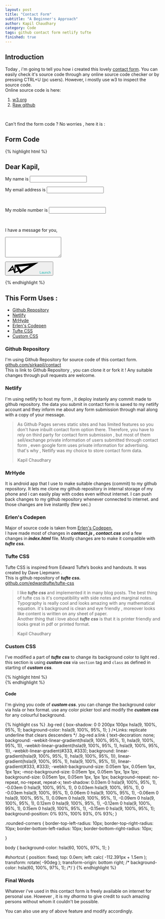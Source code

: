 ```yaml
---
layout: post
title: "Contact Form"
subtitle: "A Beginner's Approach"
author: Kapil Chaudhary
category: Code
tags: github contact form netlify tufte
finished: true
---
```


## Introduction

<p>Today , i'm going to tell you how i created this lovely <a href="https://contact.sirkapil.me" target="_blank">contact form</a>.
You can easily check it's source code through any online source code checker or by pressing CTRL+U (pc users). However, i mostly use w3 to inspect the source code.<br />
Online source code is here: </p><ol>
<li> <a href="https://validator.w3.org/nu/?showsource=yes&showimagereport=yes&doc=https%3A%2F%2Fcontact.sirkapil.me%2F" target="_blank">w3.org</a></li>
<li> <a href="https://raw.githubusercontent.com/sirkapil/contact/gh-pages/index.html" target="_blank">Raw github</a></li>
</ol>
<br />
<p>Can't find the form code ? No worries , here it is :</p>
<section>
<h2> Form Code </h2>
</section>
{% highlight html %}
  <form id="contactform" action="#" name="contactform" netlify>
<section class="bg-red">
  <h2>Dear Kapil,</h2>
  <p>My
    <label for="name">name</label> is
    <input type="text" name="name" id="name" minlength="3" required></p>
</section>
  <p>My
    <label for="email">email address</label> is
    <input type="email" name="email" id="email" required>
  </p><br />
  <p>My
    <label for="number">mobile number</label> is
    <input type="tel" name="number" id="number" minlength="9" maxlength="14" required>
  </p><br />
  <p> I have a
    <label for="your-message">message</label> for you,</p>

  <p>
    <textarea name="your-message" id="your-message" rows="4" maxlength="10000" class="expanding" required></textarea>
    </p>
    <button type="submit">
      <svg version="1.1" class="send-icn" xmlns="http://www.w3.org/2000/svg" xmlns:xlink="http://www.w3.org/1999/xlink" x="0px" y="0px" width="100px" height="36px" viewBox="0 0 100 36" enable-background="new 0 0 100 36" xml:space="preserve">
        <path d="M100,0L100,0 M23.8,7.1L100,0L40.9,36l-4.7-7.5L22,34.8l-4-11L0,30.5L16.4,8.7l5.4,15L23,7L23.8,7.1z M16.8,20.4l-1.5-4.3
	l-5.1,6.7L16.8,20.4z M34.4,25.4l-8.1-13.1L25,29.6L34.4,25.4z M35.2,13.2l8.1,13.1L70,9.9L35.2,13.2z" />
      </svg>
      <small><span style="color:#15B6B1">Launch</span></small>
    </button>
   </form>
{% endhighlight %}
<section>
<h2>This Form Uses :</h2>
<ul>
<li><a href="#githubrepo"> Github Repository</a> </li>
<li><a href="#netlify"> Netlify </a></li>
<li><a href="#mrhyde"> MrHyde </a></li>
<li><a href="#erlen"> Erlen's Codepen </a></li>
<li><a href="#tuftecss"> Tufte CSS </a></li>
<li><a href="#customcss"> Custom CSS </a></li>
</ul>
</section>
<section>
<h3><a name="githubrepo"> Github Repository </a></h3>
<p>I'm using Github Repository for source code of this contact form.<br /><a href="https://github.com/sirkapil/contact">github.com/sirkapil/contact</a><br />
This is link to Github Repository , you can clone it or fork it ! Any suitable changes through pull requests are welcome.</p>
</section>
<section>
<h3> <a name="netlify">Netlify</a> </h3>
<p> I'm using netlify to host my form , it deploy instanly any commit made to github repository. the data you submit in contact form is saved to my netlify account and they inform me about any form submission through mail along with a copy of your message.
</p>
<div class="epigraph">
<blockquote>
<p>As Github Pages serves static sites and has limited features so you don't have inbuilt contact form option there. Therefore, you have to rely on third party for contact form submission , but most of them sell/exchange private information of users submitted through contact form , even  google form uses private information for advertising. that's why , Netlify was my choice to store contact form data.</p>
<footer>
<p>Kapil Chaudhary</p>
</footer>
</blockquote>
</div>
</section> 
<section>
<h3><a name="mrhyde"> MrHyde </a></h3>
<p>It is android app that I use to make suitable changes (commit) to my github repository. It lets me clone my github repository in internal storage of my phone and i can easily play with codes even without internet. I can push back changes to my github repository whenever connected to internet. and those changes are live instantly (few sec.)</p>
</section>
<section>
<h3><a name="erlen"> Erlen's Codepen </a></h3>
<p>Major of source code is taken from <a href="https://www.erlen.co.uk/minimal-contact-form-with-expanding-textareas/" target="_blank"> Erlen's Codepen.</a><br />
I have made most of changes in  <i><b>contact.js , contact.css</b> </i> and a few changes in<i><b> index.html</b> </i>file. Mostly changes are to make it compatible with <b><i>tufte css.</i></b></p>
</section>
<section>
<h3><a name="tuftecss"> Tufte CSS</a> </h3>
<p>Tufte CSS is inspired from Edward Tufte’s books and handouts. It was created by Dave Liepmann .<br />This is github repository of <b><i>tufte css.</i></b><br/><a href="//github.com/edwardtufte/tufte-css/" target="_blank">github.com/edwardtufte/tufte-css</a></p>
<div class="epigraph">
<blockquote>
<p>I like<b><i> tufte css</i> </b>and implemented it in many blog posts. The best thing of tufte css is it's compatibility with side notes and marginal notes.<br /> Typography is really cool and looks amazing with any mathematical equation. it's background is clean and eye friendly , moreover looks like content is written on any sheet of paper. <br />Another thing that i love about <b><i>tufte css</i></b> is that it is printer friendly and looks great in pdf or printed format. </p>
<footer>
<p>Kapil Chaudhary</p>
</footer>
</blockquote>
</div>
</section>
<section class="bg-red">
<h3><a name="customcss"> Custom CSS</a> </h3>
<p>I've modified a part of <b><i>tufte css</i></b> to change its background color to light red . this section is using <b><i>custom css</i></b> via <code>section</code> tag and <code>class</code> as defined in starting of <b><i>custom css</i></b>.</p>
</section>
{% highlight html %}
<section class="bg-red">
{% endhighlight %}
<section>
<h4>Code</h4>
<p>I'm giving you code of <b><i>custom css</i></b>. you can change the background color via hsla or hex format. use any color picker tool and modify the <b><i>custom css</i></b> for any colourful background.</p>
{% highlight css %}
.bg-red {
  box-shadow: 0 0 200px 100px hsla(9, 100%, 95%, 1);
  background-color: hsla(9, 100%, 95%, 1);
}
/*Links: replicate underline that clears descenders */
.bg-red a:link { text-decoration: none;
         background: -webkit-linear-gradient(hsla(9, 100%, 95%, 1), hsla(9, 100%, 95%, 1)), -webkit-linear-gradient(hsla(9, 100%, 95%, 1), hsla(9, 100%, 95%, 1)), -webkit-linear-gradient(#333, #333);
         background: linear-gradient(hsla(9, 100%, 95%, 1), hsla(9, 100%, 95%, 1)), linear-gradient(hsla(9, 100%, 95%, 1), hsla(9, 100%, 95%, 1)), linear-gradient(#333, #333);
         -webkit-background-size: 0.05em 1px, 0.05em 1px, 1px 1px;
         -moz-background-size: 0.05em 1px, 0.05em 1px, 1px 1px;
         background-size: 0.05em 1px, 0.05em 1px, 1px 1px;
         background-repeat: no-repeat, no-repeat, repeat-x;
         text-shadow: 0.03em 0 hsla(9, 100%, 95%, 1), -0.03em 0 hsla(9, 100%, 95%, 1), 0 0.03em hsla(9, 100%, 95%, 1), 0 -0.03em hsla(9, 100%, 95%, 1), 0.06em 0 hsla(9, 100%, 95%, 1), -0.06em 0 hsla(9, 100%, 95%, 1), 0.09em 0 hsla(9, 100%, 95%, 1), -0.09em 0 hsla(9, 100%, 95%, 1), 0.12em 0 hsla(9, 100%, 95%, 1), -0.12em 0 hsla(9, 100%, 95%, 1), 0.15em 0 hsla(9, 100%, 95%, 1), -0.15em 0 hsla(9, 100%, 95%, 1);
         background-position: 0% 93%, 100% 93%, 0% 93%; }

.rounded-corners {
  border-top-left-radius: 10px;
  border-top-right-radius: 10px;
  border-bottom-left-radius: 10px;
  border-bottom-right-radius: 10px;
  
}

body {
  background-color: hsla(60, 100%, 97%, 1);
}

#shortcut {
  position: fixed;
  top: 0.0em;
  left: calc( -112.391px + 1.5em );
  transform: rotate( -90deg );
  transform-origin: bottom right;
  /* background-color: hsla(60, 100%, 97%, 1); /*/
}
{% endhighlight %}
 </section>
<section>
<h3> Final Words </h3>
<p>Whatever i've used in this contact form is freely available on internet for personal use. However , it is my <i>dharma</i> to give credit to such amazing persons without whom it couldn't be possible.</p>
<p>You can also use any of above feature and modify accordingly.</p>
</section>